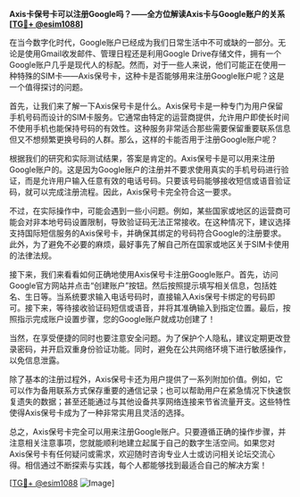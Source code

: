 **Axis卡保号卡可以注册Google吗？——全方位解读Axis卡与Google账户的关系[[TG💪+ @esim1088](https://t.me/s/esim1088)]**

在当今数字化时代，Google账户已经成为我们日常生活中不可或缺的一部分。无论是使用Gmail收发邮件、管理日程还是利用Google Drive存储文件，拥有一个Google账户几乎是现代人的标配。然而，对于一些人来说，他们可能正在使用一种特殊的SIM卡——Axis保号卡，这种卡是否能够用来注册Google账户呢？这是一个值得探讨的问题。

首先，让我们来了解一下Axis保号卡是什么。Axis保号卡是一种专门为用户保留手机号码而设计的SIM卡服务。它通常由特定的运营商提供，允许用户即使长时间不使用手机也能保持号码的有效性。这种服务非常适合那些需要保留重要联系信息但又不想频繁更换号码的人群。那么，这样的卡能否用于注册Google账户呢？

根据我们的研究和实际测试结果，答案是肯定的。Axis保号卡是可以用来注册Google账户的。这是因为Google账户的注册并不要求使用真实的手机号码进行验证，而是允许用户输入任意有效的电话号码。只要该号码能够接收短信或语音验证码，就可以完成注册流程。因此，Axis保号卡完全符合这一要求。

不过，在实际操作中，可能会遇到一些小问题。例如，某些国家或地区的运营商可能会对非本地号码设置限制，导致验证码无法正常接收。在这种情况下，建议选择支持国际短信服务的Axis保号卡，并确保其绑定的号码符合Google的注册要求。此外，为了避免不必要的麻烦，最好事先了解自己所在国家或地区关于SIM卡使用的法律法规。

接下来，我们来看看如何正确地使用Axis保号卡注册Google账户。首先，访问Google官方网站并点击“创建账户”按钮。然后按照提示填写相关信息，包括姓名、生日等。当系统要求输入电话号码时，直接输入Axis保号卡绑定的号码即可。接下来，等待接收验证码短信或语音，并将其准确输入到指定位置。最后，按照指示完成账户设置步骤，您的Google账户就成功创建了！

当然，在享受便捷的同时也要注意安全问题。为了保护个人隐私，建议定期更改登录密码，并开启双重身份验证功能。同时，避免在公共网络环境下进行敏感操作，以免信息泄露。

除了基本的注册过程外，Axis保号卡还为用户提供了一系列附加价值。例如，它可以作为备用联系方式保存重要的通信记录；也可以帮助用户在紧急情况下快速恢复遗失的数据；甚至还能通过与其他设备共享网络连接来节省流量开支。这些特性使得Axis保号卡成为了一种非常实用且灵活的选择。

总之，Axis保号卡完全可以用来注册Google账户。只要遵循正确的操作步骤，并注意相关注意事项，您就能顺利地建立起属于自己的数字生活空间。如果您对Axis保号卡有任何疑问或需求，欢迎随时咨询专业人士或访问相关论坛交流心得。相信通过不断探索与实践，每个人都能够找到最适合自己的解决方案！

[[TG💪+ @esim1088](https://t.me/s/esim1088) ![Image](https://i.postimg.cc/4NQfJmqS/Snipaste-2025-05-13-00-14-12.png)]